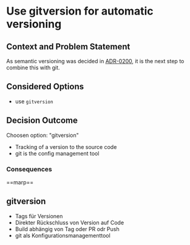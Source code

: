 # Use gitversion for automatic versioning

## Context and Problem Statement

As semantic versioning was decided in [ADR-0200](0200-use-semantic-versioning.md), it is the next step to combine this with git.

## Considered Options

* use `gitversion`

## Decision Outcome

Choosen option: "gitversion"

* Tracking of a version to the source code
* git is the config management tool

### Consequences

==marp==
## gitversion

- Tags für Versionen
- Direkter Rückschluss von Version auf Code
- Build abhängig von Tag oder PR odr Push
- git als Konfigurationsmanagementtool
